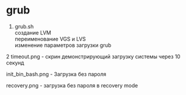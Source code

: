 # grub
1.  grub.sh  
создание LVM  
переименование VGS и LVS  
изменение параметров загрузки grub  

2
timeout.png - скрин демонстрирующий загрузку системы через 10 секунд

init_bin_bash.png - Загрузка без пароля

recovery.png - загрузка без пароля в recovery mode